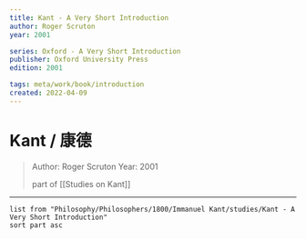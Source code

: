 ```yaml
---
title: Kant - A Very Short Introduction
author: Roger Scruton
year: 2001

series: Oxford - A Very Short Introduction
publisher: Oxford University Press
edition: 2001

tags: meta/work/book/introduction
created: 2022-04-09
---
```


# Kant / 康德
> Author: Roger Scruton
> Year: 2001
>
> part of [[Studies on Kant]]

---

```dataview
list from "Philosophy/Philosophers/1800/Immanuel Kant/studies/Kant - A Very Short Introduction"
sort part asc
```

